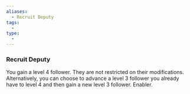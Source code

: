 ```yaml
---
aliases:
  - Recruit Deputy
tags:
  - 
type:
  - 
---
```

### Recruit Deputy

You gain a level 4 follower. They are not restricted on their modifications. Alternatively, you can choose to advance a level 3 follower you already have to level 4 and then gain a new level 3 follower. Enabler.